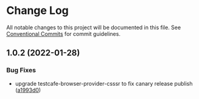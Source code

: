 # Change Log

All notable changes to this project will be documented in this file.
See [Conventional Commits](https://conventionalcommits.org) for commit guidelines.

## 1.0.2 (2022-01-28)


### Bug Fixes

* upgrade testcafe-browser-provider-csssr to fix canary release publish ([a1993d0](https://github.com/CSSSR/e2e-tools/commit/a1993d029290ae117972449859e25210602681cf))

